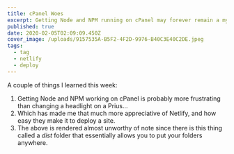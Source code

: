 ```yaml
---
title: cPanel Woes
excerpt: Getting Node and NPM running on cPanel may forever remain a mystery
published: true
date: 2020-02-05T02:09:09.450Z
cover_image: /uploads/9157535A-B5F2-4F2D-9976-B40C3E40C2DE.jpeg
tags:
  - tag
  - netlify
  - deploy
---
```

A couple of things I learned this week:

1. Getting Node and NPM working on cPanel is probably more frustrating than changing a headlight on a Prius...
2. Which has made me that much more appreciative of Netlify, and how easy they make it to deploy a site. 
3. The above is rendered almost unworthy of note since there is this thing called a *dist* folder that essentially allows you to put your folders anywhere.
